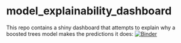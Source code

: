 # model_explainability_dashboard
 
 This repo contains a shiny dashboard that attempts to explain why a boosted trees model makes the predictions it does:
 [![Binder](https://mybinder.org/badge_logo.svg)](https://mybinder.org/v2/gh/R-icntay/model_explainability_dashboard/HEAD)
 

